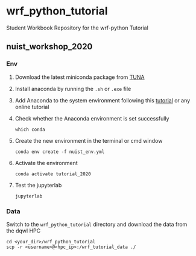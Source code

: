 # wrf_python_tutorial
Student Workbook Repository for the wrf-python Tutorial

## nuist_workshop_2020

### Env

1. Download the latest miniconda package from [TUNA](https://mirrors.tuna.tsinghua.edu.cn/anaconda/miniconda/)

2. Install anaconda by running the `.sh` or `.exe` file

3. Add Anaconda to the system environment following this [tutorial](https://www.pythonlikeyoumeanit.com/Module1_GettingStartedWithPython/Installing_Python.html) or any online tutorial

4. Check whether the Anaconda environment is set successfully

   ```
   which conda
   ```

5. Create the new environment in the terminal or cmd window

   ```
   conda env create -f nuist_env.yml
   ```

6. Activate the environment

   ```
   conda activate tutorial_2020
   ```

7. Test the jupyterlab

   ```
   jupyterlab
   ```


### Data

Switch to the `wrf_python_tutorial` directory and download the data from the dqwl HPC

   ```
   cd <your_dir>/wrf_python_tutorial
   scp -r <username>@<hpc_ip>:/wrf_tutorial_data ./
   ```

   ​

